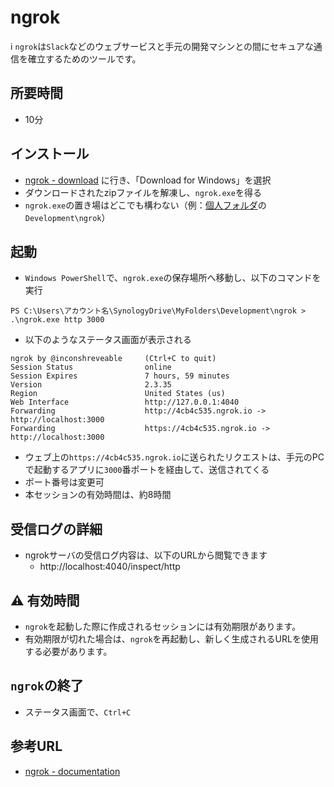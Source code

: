 # ngrok

:information_source: `ngrok`は`Slack`などのウェブサービスと手元の開発マシンとの間にセキュアな通信を確立するためのツールです。

## 所要時間

- 10分

## インストール

- [ngrok - download](https://ngrok.com/download) に行き、「Download for Windows」を選択
- ダウンロードされたzipファイルを解凍し、`ngrok.exe`を得る
- `ngrok.exe`の置き場はどこでも構わない（例：[個人フォルダ](../research/files-and-data.md)の`Development\ngrok`）

## 起動

- `Windows PowerShell`で、`ngrok.exe`の保存場所へ移動し、以下のコマンドを実行
```
PS C:\Users\アカウント名\SynologyDrive\MyFolders\Development\ngrok > .\ngrok.exe http 3000
```
- 以下のようなステータス画面が表示される
```
ngrok by @inconshreveable     (Ctrl+C to quit)
Session Status                online
Session Expires               7 hours, 59 minutes
Version                       2.3.35
Region                        United States (us)
Web Interface                 http://127.0.0.1:4040
Forwarding                    http://4cb4c535.ngrok.io -> http://localhost:3000
Forwarding                    https://4cb4c535.ngrok.io -> http://localhost:3000    
```
- ウェブ上の`https://4cb4c535.ngrok.io`に送られたリクエストは、手元のPCで起動するアプリに`3000`番ポートを経由して、送信されてくる
- ポート番号は変更可
- 本セッションの有効時間は、約8時間

## 受信ログの詳細

- ngrokサーバの受信ログ内容は、以下のURLから閲覧できます
    - http://localhost:4040/inspect/http
    
## :warning: 有効時間

- `ngrok`を起動した際に作成されるセッションには有効期限があります。
- 有効期限が切れた場合は、`ngrok`を再起動し、新しく生成されるURLを使用する必要があります。

## `ngrok`の終了

- ステータス画面で、`Ctrl+C`


## 参考URL

- [ngrok - documentation](https://ngrok.com/docs)